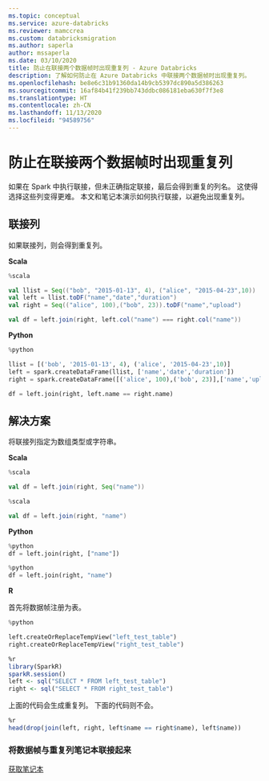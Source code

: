 ```yaml
---
ms.topic: conceptual
ms.service: azure-databricks
ms.reviewer: mamccrea
ms.custom: databricksmigration
ms.author: saperla
author: mssaperla
ms.date: 03/10/2020
title: 防止在联接两个数据帧时出现重复列 - Azure Databricks
description: 了解如何防止在 Azure Databricks 中联接两个数据帧时出现重复列。
ms.openlocfilehash: be8e6c31b91360da14b9cb5397dc890a5d386263
ms.sourcegitcommit: 16af84b41f239bb743ddbc086181eba630f7f3e8
ms.translationtype: HT
ms.contentlocale: zh-CN
ms.lasthandoff: 11/13/2020
ms.locfileid: "94589756"
---
```

# <a name="prevent-duplicated-columns-when-joining-two-dataframes"></a>防止在联接两个数据帧时出现重复列

如果在 Spark 中执行联接，但未正确指定联接，最后会得到重复的列名。 这使得选择这些列变得更难。 本文和笔记本演示如何执行联接，以避免出现重复列。

## <a name="join-on-columns"></a>联接列

如果联接列，则会得到重复列。

**Scala**

```scala
%scala

val llist = Seq(("bob", "2015-01-13", 4), ("alice", "2015-04-23",10))
val left = llist.toDF("name","date","duration")
val right = Seq(("alice", 100),("bob", 23)).toDF("name","upload")

val df = left.join(right, left.col("name") === right.col("name"))
```

**Python**

```python
%python

llist = [('bob', '2015-01-13', 4), ('alice', '2015-04-23',10)]
left = spark.createDataFrame(llist, ['name','date','duration'])
right = spark.createDataFrame([('alice', 100),('bob', 23)],['name','upload'])

df = left.join(right, left.name == right.name)
```

## <a name="solution"></a>解决方案

将联接列指定为数组类型或字符串。

**Scala**

```scala
%scala

val df = left.join(right, Seq("name"))
```

```scala
%scala

val df = left.join(right, "name")
```

**Python**

```python
%python
df = left.join(right, ["name"])
```

```python
%python
df = left.join(right, "name")
```

**R**

首先将数据帧注册为表。

```python
%python

left.createOrReplaceTempView("left_test_table")
right.createOrReplaceTempView("right_test_table")
```

```r
%r
library(SparkR)
sparkR.session()
left <- sql("SELECT * FROM left_test_table")
right <- sql("SELECT * FROM right_test_table")
```

上面的代码会生成重复列。 下面的代码则不会。

```r
%r
head(drop(join(left, right, left$name == right$name), left$name))
```

### <a name="join-dataframes-with-duplicated-columns-notebook"></a>将数据帧与重复列笔记本联接起来

[获取笔记本](../_static/notebooks/data/join-two-dataframes-duplicated-column-notebook.html)